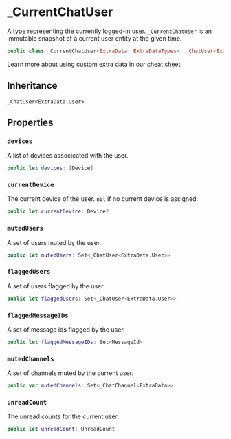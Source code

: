 # \_CurrentChatUser

A type representing the currently logged-in user. `_CurrentChatUser` is an immutable snapshot of a current user entity at
the given time.

``` swift
public class _CurrentChatUser<ExtraData: ExtraDataTypes>: _ChatUser<ExtraData.User> 
```

> 

Learn more about using custom extra data in our [cheat sheet](https://github.com/GetStream/stream-chat-swift/wiki/Cheat-Sheet#working-with-extra-data).

## Inheritance

`_ChatUser<ExtraData.User>`

## Properties

### `devices`

A list of devices associcated with the user.

``` swift
public let devices: [Device]
```

### `currentDevice`

The current device of the user. `nil` if no current device is assigned.

``` swift
public let currentDevice: Device?
```

### `mutedUsers`

A set of users muted by the user.

``` swift
public let mutedUsers: Set<_ChatUser<ExtraData.User>>
```

### `flaggedUsers`

A set of users flagged by the user.

``` swift
public let flaggedUsers: Set<_ChatUser<ExtraData.User>>
```

> 

### `flaggedMessageIDs`

A set of message ids flagged by the user.

``` swift
public let flaggedMessageIDs: Set<MessageId>
```

> 

### `mutedChannels`

A set of channels muted by the current user.

``` swift
public var mutedChannels: Set<_ChatChannel<ExtraData>> 
```

> 

### `unreadCount`

The unread counts for the current user.

``` swift
public let unreadCount: UnreadCount
```

